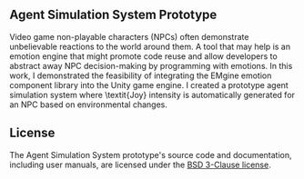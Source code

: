 ## Agent Simulation System Prototype ##

Video game non-playable characters (NPCs) often demonstrate
unbelievable reactions to the world around them. A tool that may help
is an emotion engine that might promote code reuse and allow developers
to abstract away NPC decision-making by programming with emotions. In
this work, I demonstrated the feasibility of integrating the EMgine
emotion component library into the Unity game engine. I created a
prototype agent simulation system where \textit{Joy} intensity is
automatically generated for an NPC based on environmental changes.

## License ##
The Agent Simulation System prototype's source code and documentation, including user manuals, are licensed under the 
[BSD 3-Clause license](LICENSE.md).

